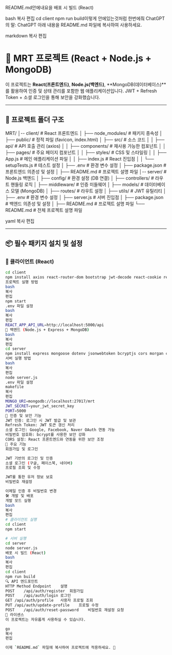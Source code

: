 README.md안에내요을 배포 시 빌드 (React)

bash
복사
편집
cd client
npm run build이렇게 안에있는것처럼 한번에줘
ChatGPT의 말:
ChatGPT
아래 내용을 README.md 파일에 복사하여 사용하세요.

markdown
복사
편집
# 🚀 MRT 프로젝트 (React + Node.js + MongoDB)

이 프로젝트는 **React(프론트엔드)**, **Node.js(백엔드)**, **MongoDB(데이터베이스)**를 활용하여 인증 및 상태 관리를 포함한 웹 애플리케이션입니다. JWT + Refresh Token + 소셜 로그인을 통해 보안을 강화했습니다.

---

## 📂 프로젝트 폴더 구조

MRT/ │-- client/ # React 프론트엔드 │ ├── node_modules/ # 패키지 종속성 │ ├── public/ # 정적 파일 (favicon, index.html) │ ├── src/ # 소스 코드 │ │ ├── api/ # API 호출 관리 (axios) │ │ ├── components/ # 재사용 가능한 컴포넌트 │ │ ├── pages/ # 주요 페이지 컴포넌트 │ │ ├── styles/ # CSS 및 스타일링 │ │ ├── App.js # 메인 애플리케이션 파일 │ │ ├── index.js # React 진입점 │ │ └── setupTests.js # 테스트 설정 │ ├── .env # 환경 변수 설정 │ ├── package.json # 프론트엔드 의존성 및 설정 │ ├── README.md # 프로젝트 설명 파일 │-- server/ # Node.js 백엔드 │ ├── config/ # 환경 설정 (DB 연결) │ ├── controllers/ # 라우트 핸들링 로직 │ ├── middleware/ # 인증 미들웨어 │ ├── models/ # 데이터베이스 모델 (MongoDB) │ ├── routes/ # 라우트 설정 │ ├── utils/ # JWT 유틸리티 │ ├── .env # 환경 변수 설정 │ ├── server.js # 서버 진입점 │ ├── package.json # 백엔드 의존성 및 설정 │ ├── README.md # 프로젝트 설명 파일 └── README.md # 전체 프로젝트 설명 파일

yaml
복사
편집

---

## 📦 필수 패키지 설치 및 설정

### 🔹 클라이언트 (React)

```bash
cd client
npm install axios react-router-dom bootstrap jwt-decode react-cookie redux react-redux redux-thunk react-hook-form yup react-icons @mui/material @mui/icons-material
프로젝트 실행 방법
bash
복사
편집
npm start
.env 파일 설정
bash
복사
편집
REACT_APP_API_URL=http://localhost:5000/api
🔹 백엔드 (Node.js + Express + MongoDB)
bash
복사
편집
cd server
npm install express mongoose dotenv jsonwebtoken bcryptjs cors morgan cookie-parser
서버 실행 방법
bash
복사
편집
node server.js
.env 파일 설정
makefile
복사
편집
MONGO_URI=mongodb://localhost:27017/mrt
JWT_SECRET=your_jwt_secret_key
PORT=5000
🔐 인증 및 보안 기능
JWT 인증: 로그인 시 JWT 발급 및 보관
Refresh Token: JWT 토큰 갱신 처리
소셜 로그인: Google, Facebook, Naver OAuth 연동 가능
비밀번호 암호화: bcrypt를 사용한 보안 강화
CORS 설정: React 프론트엔드와 연동을 위한 보안 조정
🚀 주요 기능
회원가입 및 로그인

JWT 기반의 로그인 및 인증
소셜 로그인 (구글, 페이스북, 네이버)
프로필 조회 및 수정

JWT를 통한 유저 정보 보호
비밀번호 재설정

이메일 인증 후 비밀번호 변경
🛠 개발 및 배포
개발 모드 실행
bash
복사
편집
# 클라이언트 실행
cd client
npm start

# 서버 실행
cd server
node server.js
배포 시 빌드 (React)
bash
복사
편집
cd client
npm run build
🔍 API 엔드포인트
HTTP Method	Endpoint	설명
POST	/api/auth/register	회원가입
POST	/api/auth/login	로그인
GET	/api/auth/profile	사용자 프로필 조회
PUT	/api/auth/update-profile	프로필 수정
POST	/api/auth/reset-password	비밀번호 재설정 요청
📜 라이센스
이 프로젝트는 자유롭게 사용하실 수 있습니다.

go
복사
편집

이제 `README.md` 파일에 복사하여 프로젝트에 적용하세요. 🚀





